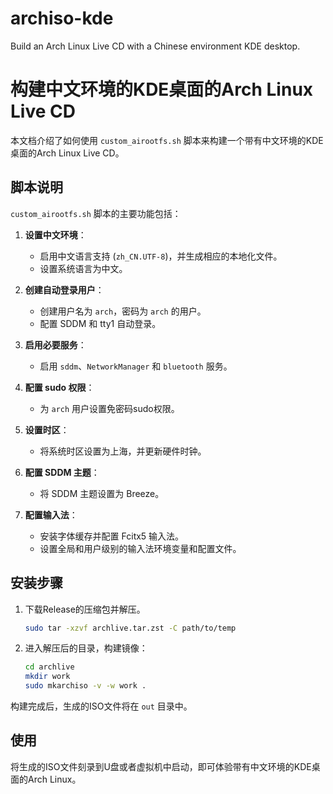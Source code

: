 # archiso-kde
Build an Arch Linux Live CD with a Chinese environment KDE desktop.

# 构建中文环境的KDE桌面的Arch Linux Live CD

本文档介绍了如何使用 `custom_airootfs.sh` 脚本来构建一个带有中文环境的KDE桌面的Arch Linux Live CD。

## 脚本说明

`custom_airootfs.sh` 脚本的主要功能包括：

1. **设置中文环境**：
    - 启用中文语言支持 (`zh_CN.UTF-8`)，并生成相应的本地化文件。
    - 设置系统语言为中文。

2. **创建自动登录用户**：
    - 创建用户名为 `arch`，密码为 `arch` 的用户。
    - 配置 SDDM 和 tty1 自动登录。

3. **启用必要服务**：
    - 启用 `sddm`、`NetworkManager` 和 `bluetooth` 服务。

4. **配置 sudo 权限**：
    - 为 `arch` 用户设置免密码sudo权限。

5. **设置时区**：
    - 将系统时区设置为上海，并更新硬件时钟。

6. **配置 SDDM 主题**：
    - 将 SDDM 主题设置为 Breeze。

7. **配置输入法**：
    - 安装字体缓存并配置 Fcitx5 输入法。
    - 设置全局和用户级别的输入法环境变量和配置文件。

## 安装步骤

1. 下载Release的压缩包并解压。

    ```bash    
    sudo tar -xzvf archlive.tar.zst -C path/to/temp
    ```

2. 进入解压后的目录，构建镜像：

    ```bash
    cd archlive
    mkdir work
    sudo mkarchiso -v -w work .
    ```

构建完成后，生成的ISO文件将在 `out` 目录中。

## 使用

将生成的ISO文件刻录到U盘或者虚拟机中启动，即可体验带有中文环境的KDE桌面的Arch Linux。

